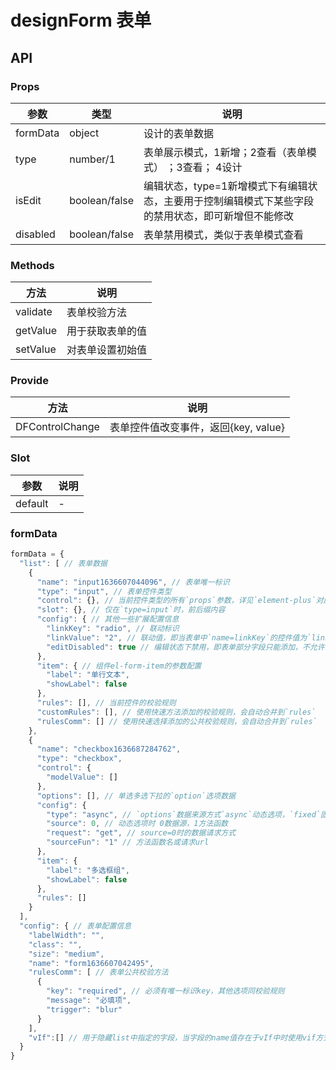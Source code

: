# designForm 表单

## API

### Props

|参数|类型|说明|
|----------|--------------|--------|
|formData     | object         |设计的表单数据|
|type         | number/1       | 表单展示模式，1新增；2查看（表单模式） ；3查看； 4设计|
|isEdit       | boolean/false  |编辑状态，type=1新增模式下有编辑状态，主要用于控制编辑模式下某些字段的禁用状态，即可新增但不能修改|
|disabled     | boolean/false  |表单禁用模式，类似于表单模式查看|

### Methods

|方法|说明|
|----------|--------|
|validate  |表单校验方法|
|getValue  |用于获取表单的值|
|setValue  |对表单设置初始值|

### Provide
|方法|说明|
|----------|--------|
|DFControlChange |表单控件值改变事件，返回{key, value}|

### Slot

|参数|说明|
|----------|--------|
|default  |-|

### formData

```javascript
formData = {
  "list": [ // 表单数据
    {
      "name": "input1636607044096", // 表单唯一标识
      "type": "input", // 表单控件类型
      "control": {}, // 当前控件类型的所有`props`参数，详见`element-plus`对应的`props`参数
      "slot": {}, // 仅在`type=input`时，前后缀内容
      "config": { // 其他一些扩展配置信息
        "linkKey": "radio", // 联动标识
        "linkValue": "2", // 联动值，即当表单中`name=linkKey`的控件值为`linkValue`时，当前控件才显示
        "editDisabled": true // 编辑状态下禁用，即表单部分字段只能添加，不允许编辑时可使用此设置
      },
      "item": { // 组件el-form-item的参数配置
        "label": "单行文本",
        "showLabel": false
      },
      "rules": [], // 当前控件的校验规则
      "customRules": [], // 使用快速方法添加的校验规则，会自动合并到`rules`
      "rulesComm": [] // 使用快速选择添加的公共校验规则，会自动合并到`rules`
    },
    {
      "name": "checkbox1636687284762",
      "type": "checkbox",
      "control": {
        "modelValue": []
      },
      "options": [], // 单选多选下拉的`option`选项数据
      "config": {
        "type": "async", // `options`数据来源方式`async`动态选项，`fixed`固定选项
        "source": 0, // 动态选项时 0数据源，1方法函数
        "request": "get", // source=0时的数据请求方式
        "sourceFun": "1" // 方法函数名或请求url
      },
      "item": {
        "label": "多选框组",
        "showLabel": false
      },
      "rules": []
    }
  ],
  "config": { // 表单配置信息
    "labelWidth": "",
    "class": "",
    "size": "medium",
    "name": "form1636607042495",
    "rulesComm": [ // 表单公共校验方法
      {
        "key": "required", // 必须有唯一标识key，其他选项同校验规则
        "message": "必填项",
        "trigger": "blur"
      }
    ],
    "vIf":[] // 用于隐藏list中指定的字段，当字段的name值存在于vIf中时使用vif方式隐藏
  }
}
```
